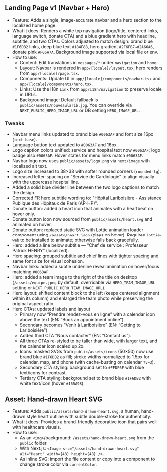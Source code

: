 ## Landing Page v1 (Navbar + Hero)

- Feature: Adds a single, image-accurate navbar and a hero section to the localized home page.
- What it does: Renders a white top navigation (logo/title, centered links, language switch, donate CTA) and a blue gradient hero with headline, subtitle, and two CTAs. Colors adjusted to match design: brand blue `#1F6DB2` links, deep blue text `#184F88`, hero gradient `#2F6FB7→#2A66A6`, donate pink `#F05A7A`. Background image supported via local file or env.
- How to use:
  - Content: Edit translations in `messages/*` under `navigation` and `home`.
  - Layout: Navbar is rendered in `app/[locale]/layout.tsx`; hero renders from `app/[locale]/page.tsx`.
  - Components: Update UI in `app/[locale]/components/navbar.tsx` and `app/[locale]/components/hero.tsx`.
  - Links: Use the i18n `Link` from `app/i18n/navigation` to preserve locale in URLs.
  - Background image: Default fallback is `public/assets/nouveaularib.jpg`. You can override via `NEXT_PUBLIC_HERO_IMAGE_URL` or DB setting `HERO_IMAGE_URL`.

### Tweaks
- Navbar menu links updated to brand blue `#0063AF` and font size 16px (`text-base`).
- Language button text updated to `#0063AF` and 16px.
 - Logo caption colors unified: service and hospital text now `#0063AF`; logo badge also `#0063AF`. Hover states for menu links match `#0063AF`.
 - Navbar logo now uses `public/assets/logo.png` via `next/image` with localized alt text.
 - Logo size increased to 38×38 with softer rounded corners (`rounded-lg`).
 - Increased letter-spacing on “Service de Cardiologie” to align visually with the uppercase hospital line.
 - Added a solid blue divider line between the two logo captions to match the design.
 - Corrected FR hero subtitle wording to: "Hôpital Lariboisière - Assistance Publique des Hôpitaux de Paris (AP-HP)".
- Donate button: added a heart icon that animates with a heartbeat on hover only.
- Donate button icon now sourced from `public/assets/heart.svg` and animated on hover.
 - Donate button: replaced static SVG with Lottie animation loader component using `/assets/heart.json` (plays on hover). Requires `lottie-web` to be installed to animate; otherwise falls back gracefully.
- Hero: added a line below subtitle — “Chef de service : Professeur Patrick HENRY” (localized).
- Hero spacing: grouped subtitle and chief lines with tighter spacing and same font size for visual cohesion.
- Navbar links: added a subtle underline reveal animation on hover/focus matching `#0063AF`.
- Hero: added a team image to the right of the title on desktop (`/assets/equipe.jpeg` by default, overridable via `HERO_TEAM_IMAGE_URL` setting or `NEXT_PUBLIC_HERO_TEAM_IMAGE_URL`).
- Hero layout: shifted content block to the left (keeps centered alignment within its column) and enlarged the team photo while preserving the original aspect ratio.
- Hero CTAs: updated labels and layout
  - Primary now “Prendre rendez-vous en ligne” with a calendar icon above the text (EN: “Book an appointment online”).
  - Secondary becomes “Venir à Lariboisière” (EN: “Getting to Lariboisière”).
  - Added third CTA “Nous contacter” (EN: “Contact us”).
  - All three CTAs re-styled to be taller than wide, with larger text, and the calendar icon scaled up 2x.
  - Icons: masked SVGs from `public/assets/icons` (50×50) now use brand blue `#1F6DB2` as fill; stroke widths normalized to 1.5px for calendar, map, and phone (with cache-busting on calendar `?v=3`).
  - Secondary CTA styling: background set to `#FFDF6F` with blue text/icons for contrast.
  - Tertiary CTA styling: background set to brand blue `#1F6DB2` with white text/icon (hover `#155A98`).

## Asset: Hand-drawn Heart SVG

- Feature: Adds `public/assets/hand-drawn-heart.svg`, a human, hand-drawn style heart outline with subtle double-stroke for authenticity.
- What it does: Provides a brand-friendly decorative icon that pairs well with healthcare visuals.
- How to use:
  - As an `<img>`/background: `/assets/hand-drawn-heart.svg` from the `public` folder.
  - With Next.js: `<Image src="/assets/hand-drawn-heart.svg" alt="Heart" width={48} height={48} />`.
  - As inline SVG: import the file content or copy into a component to change stroke color via `currentColor`.
